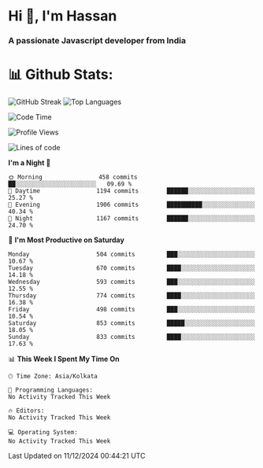 # Hi 👋, I'm Hassan
### A passionate Javascript developer from India


# 📊 Github Stats:
![GitHub Streak](https://github-readme-streak-stats.herokuapp.com/?user=codeblooded47&theme=dracula&hide_border=false)
![Top Languages](https://github-readme-stats.vercel.app/api/top-langs/?username=codeblooded47&layout=compact&theme=dracula)



<!--START_SECTION:waka-->
![Code Time](http://img.shields.io/badge/Code%20Time-869%20hrs%2039%20mins-blue)

![Profile Views](http://img.shields.io/badge/Profile%20Views-0-blue)

![Lines of code](https://img.shields.io/badge/From%20Hello%20World%20I%27ve%20Written-23.9%20million%20lines%20of%20code-blue)

**I'm a Night 🦉** 

```text
🌞 Morning                458 commits         ██░░░░░░░░░░░░░░░░░░░░░░░   09.69 % 
🌆 Daytime                1194 commits        ██████░░░░░░░░░░░░░░░░░░░   25.27 % 
🌃 Evening                1906 commits        ██████████░░░░░░░░░░░░░░░   40.34 % 
🌙 Night                  1167 commits        ██████░░░░░░░░░░░░░░░░░░░   24.70 % 
```
📅 **I'm Most Productive on Saturday** 

```text
Monday                   504 commits         ███░░░░░░░░░░░░░░░░░░░░░░   10.67 % 
Tuesday                  670 commits         ████░░░░░░░░░░░░░░░░░░░░░   14.18 % 
Wednesday                593 commits         ███░░░░░░░░░░░░░░░░░░░░░░   12.55 % 
Thursday                 774 commits         ████░░░░░░░░░░░░░░░░░░░░░   16.38 % 
Friday                   498 commits         ███░░░░░░░░░░░░░░░░░░░░░░   10.54 % 
Saturday                 853 commits         █████░░░░░░░░░░░░░░░░░░░░   18.05 % 
Sunday                   833 commits         ████░░░░░░░░░░░░░░░░░░░░░   17.63 % 
```


📊 **This Week I Spent My Time On** 

```text
🕑︎ Time Zone: Asia/Kolkata

💬 Programming Languages: 
No Activity Tracked This Week

🔥 Editors: 
No Activity Tracked This Week

💻 Operating System: 
No Activity Tracked This Week
```


 Last Updated on 11/12/2024 00:44:21 UTC
<!--END_SECTION:waka-->

